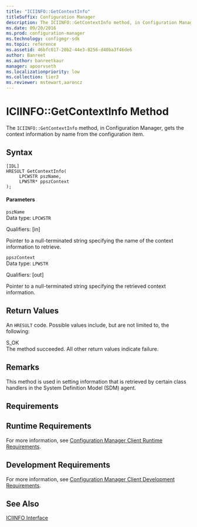 ```yaml
---
title: "ICIINFO::GetContextInfo"
titleSuffix: Configuration Manager
description: The ICIINFO::GetContextInfo method, in Configuration Manager, gets the context information by name from the configuration item.
ms.date: 09/20/2016
ms.prod: configuration-manager
ms.technology: configmgr-sdk
ms.topic: reference
ms.assetid: 46bfc017-20b2-44e3-8256-d40ba3f46de6
author: Banreet
ms.author: banreetkaur
manager: apoorvseth
ms.localizationpriority: low
ms.collection: tier3
ms.reviewer: mstewart,aaroncz 
---
```

# ICIINFO::GetContextInfo Method
The `ICIINFO::GetContextInfo` method, in Configuration Manager, gets the context information by name from the configuration item.  

## Syntax  

```  
[IDL]  
HRESULT GetContextInfo(  
     LPCWSTR pszName,  
     LPWSTR* ppszContext  
);  
```  

#### Parameters  
 `pszName`  
 Data type: `LPCWSTR`  

 Qualifiers: [in]  

 Pointer to a null-terminated string specifying the name of the context information to retrieve.  

 `ppszContext`  
 Data type: `LPWSTR`  

 Qualifiers: [out]  

 Pointer to a null-terminated string specifying the retrieved context information.  

## Return Values  
 An `HRESULT` code. Possible values include, but are not limited to, the following:  

 S_OK  
 The method succeeded. All other return values indicate failure.  

## Remarks  
 This method is used in setting information that is retrieved by certain class handlers in the System Definition Model (SDM) agent.  

## Requirements  

## Runtime Requirements  
 For more information, see [Configuration Manager Client Runtime Requirements](../../../../../develop/core/reqs/client-runtime-requirements.md).  

## Development Requirements  
 For more information, see [Configuration Manager Client Development Requirements](../../../../../develop/core/reqs/client-development-requirements.md).  

## See Also  
 [ICIINFO Interface](../../../../../develop/reference/core/clients/client-classes/iciinfo-interface.md)
